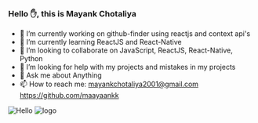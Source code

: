 ### Hello ✋, this is Mayank Chotaliya

- 🔭 I’m currently working on github-finder using reactjs and context api's 
- 🌱 I’m currently learning ReactJS and React-Native
- 👯 I’m looking to collaborate on JavaScript, ReactJS, React-Native, Python
- 🤔 I’m looking for help with my projects and mistakes in my projects
- 💬 Ask me about Anything
- 📫 How to reach me: mayankchotaliya2001@gmail.com  https://github.com/maayaankk  



 ![Hello](https://camo.githubusercontent.com/992babdffd8c74a1502de375fbdf7e4d54773242/68747470733a2f2f6d656469612e67697068792e636f6d2f6d656469612f53576f536b4e36447854737a71494b4571762f67697068792e676966)
 ![logo](https://revelry.co/wp-content/uploads/2019/05/react-native-UX-design.gif)

<!--
**maayaankk/maayaankk** is a ✨ _special_ ✨ repository because its `README.md` (this file) appears on your GitHub profile.

Here are some ideas to get you started:



-->
